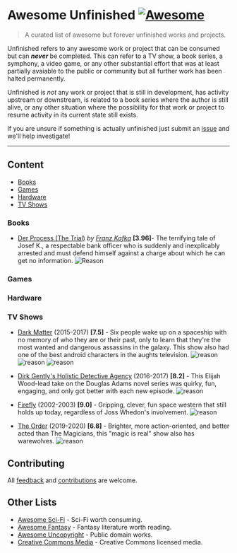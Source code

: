 # Awesome Unfinished [![Awesome](https://awesome.re/badge.svg)](https://awesome.re)  


>A curated list of awesome but forever unfinished works and projects. 


Unfinished refers to any awesome work or project that can be consumed but can _**never**_ be completed.   This can refer to a TV show, a book series, a symphony, a video game, or any other substantial effort that was at least partially avaiable to the public or community but all further work has been halted permanently.  

Unfinished is *not* any work or project that is still in development, has activity upstream or downstream, is related to a book series where the author is still alive, or any other situation where the possibility for that work or project to resume activity in its current state still exists.  

If you are unsure if something is actually unfinished just submit an [issue](https://github.com/Zorziel/awesome-unfinished/issues) and we'll help investigate!


---


## Content

- [Books](#books)
- [Games](#games)
- [Hardware](#hardware)
- [TV Shows](#tv-shows)


### Books

- [Der Process (The Trial)](https://www.goodreads.com/book/show/17690.The_Trial) *by [Franz Kafka](https://en.wikipedia.org/wiki/Franz_Kafka)* **[3.96]**- The terrifying tale of Josef K., a respectable bank officer who is suddenly and inexplicably arrested and must defend himself against a charge about which he can get no information.  ![Reason](https://img.shields.io/badge/Reason-Death%20of%20Author-brown?style=plastic)



### Games


### Hardware



### TV Shows

- [Dark Matter](https://www.imdb.com/title/tt4159076) (2015-2017) **[7.5]** - Six people wake up on a spaceship with no memory of who they are or their past, only to learn that they're the most wanted and dangerous assassins in the galaxy. This show also had one of the best android characters in the aughts television. ![reason](https://img.shields.io/badge/Reason-Show%20Cancelled-red.svg?style=plastic) ![reason](https://img.shields.io/badge/Reason-Assets%20Sold-purple.svg?style=plastic) ![reason](https://img.shields.io/badge/Reason-Sets%20Destroyed-orange.svg?style=plastic) 

- [Dirk Gently's Holistic Detective Agency](https://www.imdb.com/title/tt4047038/) (2016-2017) **[8.2]** - This Elijah Wood-lead take on the Douglas Adams novel series was quirky, fun, engaging, and only got better with each new episode.  ![reason](https://img.shields.io/badge/Reason-Lost%20Popularity-blue.svg?style=plastic)

- [Firefly](https://www.imdb.com/title/tt0303461/) (2002-2003) **[9.0]** - Gripping, clever, fun space western that still holds up today, regardless of Joss Whedon's involvement. ![reason](https://img.shields.io/badge/Reason-Production%20Error-orange.svg?style=plastic)  

- [The Order](https://www.imdb.com/title/tt8295472) (2019-2020) **[6.8]** - Brighter, more action-oriented, and better acted than The Magicians, this "magic is real" show also has warewolves.  ![reason](https://img.shields.io/badge/Reason-Show%20Cancelled-red.svg?style=plastic) 






## Contributing 
All [feedback](https://github.com/Zorziel/awesome-unfinished/issues) and [contributions](CONTRIBUTING.md) are welcome.  


## Other Lists

- [Awesome Sci-Fi](https://github.com/sindresorhus/awesome-scifi#readme) - Sci-Fi worth consuming.
- [Awesome Fantasy](https://github.com/RichardLitt/awesome-fantasy#readme) - Fantasy literature worth reading.
- [Awesome Uncopyright](https://github.com/johnjago/awesome-uncopyright#readme) - Public domain works.
- [Creative Commons Media](https://github.com/shime/creative-commons-media#readme) - Creative Commons licensed media.





